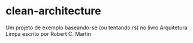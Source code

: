 # clean-architecture
Um projeto de exemplo baseando-se (ou tentando rs) no livro Arquitetura Limpa escrito por  Robert C. Martin
